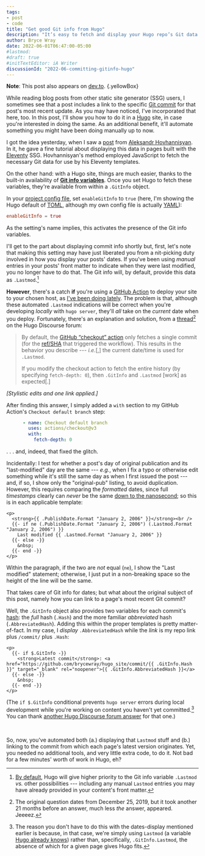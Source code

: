 ```yaml
---
tags:
- post
- code
title: "Get good Git info from Hugo"
description: "It’s easy to fetch and display your Hugo repo’s Git data."
author: Bryce Wray
date: 2022-06-01T06:47:00-05:00
#lastmod:
#draft: true
#initTextEditor: iA Writer
discussionId: "2022-06-committing-gitinfo-hugo"
---
```


**Note**: This post also appears on [dev.to](https://dev.to/brycewray/get-good-git-info-from-hugo-45f8).
{.yellowBox}

While reading blog posts from other static site generator (SSG) users, I sometimes see that a post includes a link to the specific [Git commit](https://git-scm.com/docs/git-commit) for that post's most recent update. As you may have noticed, I've incorporated that here, too. In this post, I'll show you how to do it in a [Hugo](https://gohugo.io) site, in case you're interested in doing the same. As an additional benefit, it'll automate something you might have been doing manually up to now.

I got the idea yesterday, when I saw a [post](https://www.aleksandrhovhannisyan.com/blog/eleventy-build-info/) from [Aleksandr Hovhannisyan](https://www.aleksandrhovhannisyan.com/). In it, he gave a fine tutorial about displaying this data in pages built with the [Eleventy](https://11ty.dev/) SSG. Hovhannisyan's method employed JavaScript to fetch the necessary Git data for use by his Eleventy templates.

On the other hand: with a Hugo site, things are much easier, thanks to the built-in availability of **[Git info variables](https://gohugo.io/variables/git)**. Once you set Hugo to fetch these variables, they're available from within a `.GitInfo` object.

In your [project config file](https://gohugo.io/getting-started/configuration/), set `enableGitInfo` to `true` (here, I'm showing the Hugo default of [TOML](https://github.com/toml-lang/toml), although my own config file is actually [YAML](https://yaml.org/spec/)):

```toml
enableGitInfo = true
```

As the setting's name implies, this activates the presence of the Git info variables.

I'll get to the part about displaying commit info shortly but, first, let's note that making this setting may have just liberated you from a nit-picking duty involved in how you display your posts' dates. If you've been using *manual* entries in your posts' front matter to indicate when they were last modified, you no longer have to do that. The Git info will, by default, provide this data as `.Lastmod`.[^manualDates]

[^manualDates]: [By default](https://gohugo.io/getting-started/configuration/#configure-dates), Hugo will give higher priority to the Git info variable `.Lastmod` *vs.* other possibilities --- including any manual `Lastmod` entries you may have already provided in your content's front matter.

**However**, there's a catch **if** you're using a [GitHub Action](https://github.com/features/actions/) to deploy your site to your chosen host, as [I've been doing lately](/posts/2022/05/using-dart-sass-hugo-github-actions-edition/). The problem is that, although these automated `.Lastmod` indications will be correct when you're developing *locally* with `hugo server`, they'll *all* take on the *current* date when you deploy. Fortunately, there's an explanation and solution, from a [thread](https://discourse.gohugo.io/t/problems-with-gitinfo-in-ci/22480)[^years] on the Hugo Discourse forum:

[^years]: The original question dates from December 25, 2019, but it took another 21 months before an answer, much less *the* answer, appeared. Jeeeez.

> By default, the [GitHub “checkout” action](https://github.com/actions/checkout) only fetches a single commit (for the [ref/SHA](https://git-scm.com/book/en/v2/Git-Internals-Git-References) that triggered the workflow). This results in the behavior you describe --- *i.e.*[,] the current date/time is used for `.Lastmod`.
>
> If you modify the checkout action to fetch the entire history (by specifying `fetch-depth: 0`), then `.GitInfo` and `.Lastmod` [work] as expected[.]

*[Stylistic edits and one link applied.]*

After finding this answer, I simply added a `with` section to my GitHub Action's `Checkout default branch` step:

```yaml
      - name: Checkout default branch
        uses: actions/checkout@v3
        with:
          fetch-depth: 0
```

. . . and, indeed, that fixed the glitch.

Incidentally: I test for whether a post's day of original publication and its "last-modified" day are the same --- *e.g.*, when I fix a typo or otherwise edit something while it's still the same day as when I first issued the post --- and, if so, I show only the "original-pub" listing, to avoid duplication. However, this requires comparing the *formatted* dates, since full *timestamps* clearly can *never* be the same [down to the nanosecond](https://pkg.go.dev/time#ANSIC); so this is in each applicable template:

```go-html-template
<p>
  <strong>{{ .PublishDate.Format "January 2, 2006" }}</strong><br />
  {{- if ne (.PublishDate.Format "January 2, 2006") (.Lastmod.Format "January 2, 2006") }}
    Last modified {{ .Lastmod.Format "January 2, 2006" }}
  {{- else -}}
    &nbsp;
  {{- end -}}
</p>
```

Within the paragraph, if the two are *not* equal (`ne`), I show the "Last modified" statement; otherwise, I just put in a non-breaking space so the height of the line will be the same.

That takes care of Git info for dates; but what about the original subject of this post, namely how you can link to a page's most recent Git commit?

Well, the `.GitInfo` object also provides two variables for each commit's [hash](https://www.mikestreety.co.uk/blog/the-git-commit-hash/): the *full* hash (`.Hash`) and the more familiar *abbreviated* hash (`.AbbreviatedHash`). Adding this within the proper templates is pretty matter-of-fact. In my case, I *display* `.AbbreviatedHash` while the *link* is my repo link plus `/commit/` plus `.Hash`:

```go-html-template
<p>
  {{- if $.GitInfo -}}
    <strong>Latest commit</strong>: <a href="https://github.com/brycewray/hugo_site/commit/{{ .GitInfo.Hash }}" target="_blank" rel="noopener">{{ .GitInfo.AbbreviatedHash }}</a>
  {{- else -}}
    &nbsp;
  {{- end -}}
</p>
```

(The `if $.GitInfo` conditional prevents `hugo server` errors during local development while you're working on content you haven't yet committed.[^dateLastmod] You can thank [another Hugo Discourse forum answer](https://discourse.gohugo.io/t/adding-last-modified-git-status-to-pages/25402/5) for that one.)

[^dateLastmod]: The reason you don't have to do this with the dates-display mentioned earlier is because, in that case, we're simply using `Lastmod` (a variable [Hugo already knows](https://gohugo.io/variables/page/)) rather than, specifically, `.GitInfo.Lastmod`, the absence of which for a given page gives Hugo fits.

<br />

So, now, you've automated both (a.) displaying that `Lastmod` stuff and (b.) linking to the commit from which each page's latest version originates. Yet, you needed no additional tools, and very little extra code, to do it. Not bad for a few minutes' worth of work in Hugo, eh?
